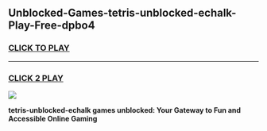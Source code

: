 
## Unblocked-Games-tetris-unblocked-echalk-Play-Free-dpbo4
<h3>
<a href="https://premium76.site?title=tetris-unblocked-echalk&ref=23A">CLICK TO PLAY</a></h3>
<hr>

<h3>
<a href="https://premium76.site?title=tetris-unblocked-echalk&ref=23A">CLICK 2 PLAY</a>
  
</h3>

<a href="https://premium76.site?title=tetris-unblocked-echalk&ref=23A"><img src="https://clearcache.store/games.png"></a>


**tetris-unblocked-echalk games unblocked: Your Gateway to Fun and Accessible Online Gaming**
